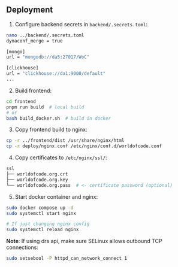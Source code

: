 ## Deployment

1. Configure backend secrets in `backend/.secrets.toml`:

```bash
nano ../backend/.secrets.toml
dynaconf_merge = true

[mongo]
url = "mongodb://da5:27017/WoC"

[clickhouse]
url = "clickhouse://da1:9000/default"
...
```

2. Build frontend:

```bash
cd frontend
pnpm run build  # local build
# or
bash build_docker.sh  # build in docker
```

3. Copy frontend build to nginx:

```bash
cp -r ../frontend/dist /usr/share/nginx/html
cp -r deploy/nginx.conf /etc/nginx/conf.d/worldofcode.conf
```

4. Copy certificates to `/etc/nginx/ssl/`:

```bash
ssl
├── worldofcode.org.crt
├── worldofcode.org.key
└── worldofcode.org.pass  # <- certificate password (optional)
```

5. Start docker container and nginx:

```bash
sudo docker compose up -d
sudo systemctl start nginx

# If just changing nginx config
sudo systemctl reload nginx
```

**Note**: If using drs api, make sure SELinux allows outbound TCP connections:
```bash
sudo setsebool -P httpd_can_network_connect 1
```